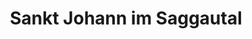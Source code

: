 ---
title: Sankt Johann im Saggautal
url: /sankt-johann-im-saggautal/
latitude: 46.701
longitude: 15.4
---
